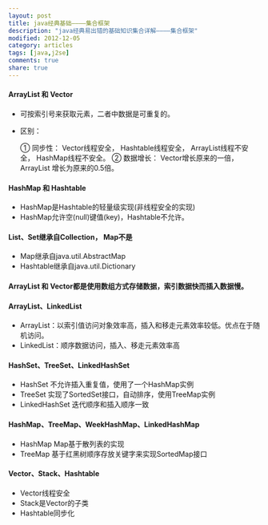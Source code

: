 ```yaml
---
layout: post
title: java经典基础————集合框架
description: "java经典易出错的基础知识集合详解————集合框架"
modified: 2012-12-05
category: articles
tags: [java,j2se]
comments: true
share: true
---
```


#### ArrayList 和 Vector

* 可按索引号来获取元素，二者中数据是可重复的。
* 区别： 

	① 同步性： Vector线程安全， Hashtable线程安全， ArrayList线程不安全， HashMap线程不安全。
	② 数据增长： Vector增长原来的一倍， ArrayList 增长为原来的0.5倍。

#### HashMap 和 Hashtable

* HashMap是Hashtable的轻量级实现(非线程安全的实现)
* HashMap允许空(null)键值(key)，Hashtable不允许。

#### List、Set继承自Collection， Map不是

* Map继承自java.util.AbstractMap
* Hashtable继承自java.util.Dictionary

#### ArrayList 和 Vector都是使用数组方式存储数据，索引数据快而插入数据慢。

#### ArrayList、LinkedList

* ArrayList：以索引值访问对象效率高，插入和移走元素效率较低。优点在于随机访问。
* LinkedList：顺序数据访问，插入、移走元素效率高

#### HashSet、TreeSet、LinkedHashSet

* HashSet 不允许插入重复值，使用了一个HashMap实例
* TreeSet 实现了SortedSet接口，自动排序，使用TreeMap实例
* LinkedHashSet 迭代顺序和插入顺序一致

#### HashMap、TreeMap、WeekHashMap、LinkedHashMap

* HashMap Map基于散列表的实现
* TreeMap 基于红黑树顺序存放关键字来实现SortedMap接口

#### Vector、Stack、Hashtable

* Vector线程安全
* Stack是Vector的子类
* Hashtable同步化




